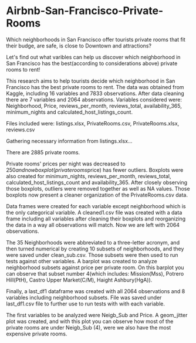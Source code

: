 # Airbnb-San-Francisco-Private-Rooms

Which neighborhoods in San Francisco offer tourists private rooms that fit their budge, are safe, is close to Downtown and attractions? 

Let's find out what varibles can help us discover which neighborhood in San Francisco has the best(according to considerations above) private rooms to rent!

This research aims to help tourists decide which neighborhood in San Francisco has the best private rooms to rent. The
data was obtained from Kaggle, including 16 variables and 7833 observations. After data cleaning there are 7 variables and 2064 abservations.
Variables considered were: Neighborhood, Price, reviews_per_month, reviews_total, availability_365,  minimum_nights and calculated_host_listings_count.

Files included were: listings.xlsx, PrivateRooms.csv, PrivateRooms.xlsx, reviews.csv

Gathering necessary information from listings.xlsx...

There are 2885 private rooms. 

Private rooms' prices per night was decreased to $250 and now boxplot(privaterooms$price) has fewer outliers.
Boxplots were also created for minimum_nights, reviews_per_month, reviews_total, calculated_host_listings_count and availability_365.
After closely observing those boxplots, outliers were removed together as well as NA values.
Those boxplots now present a cleaner organization of the PrivateRooms.csv data.

Data frames were created for each variable except neighborhood which is the only categorical variable. A cleaned1.csv file was created with a data frame including all variables after cleaning their boxplots and reorganizing the data in a way all observations will match. Now we are left with 2064 observations.

The 35 Neighborhoods were abbreviated to a three-letter acronym, and then turned numerical by creating 10 subsets of neighborhoods, and they were saved under clean_sub.csv. Those subsets were then used to run tests against other variables. A barplot was created to analyze neighborhood subsets against price per private room. On this barplot you can observe that subset number 4(which includes: Mission(Mss), Potrero Hill(PtH), Castro Upper Market(C/M), Haight Ashbury(HgA)). 

Finally, a last_df1 dataframe was created with all 2064 observations and 8 variables including neighborhood subsets. File was saved under last_df1.csv file to further use to run tests with with each variable.

The first variables to be analyzed were Neigb_Sub and Price. 
A geom_jitter plot was created, and with this plot you can observe how most of the private rooms are under Neigb_Sub (4), were we also have the most expensive private rooms. 










